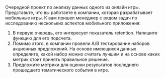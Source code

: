 Очередной проект по анализу данных одного из онлайн игры.
Представьте, что вы работаете в компании, которая разрабатывает мобильные игры. К вам пришел менеджер с рядом задач 
по исследованию нескольких аспектов мобильного приложения:

1. В первую очередь, его интересует показатель retention. Напишите функцию для его подсчета.
2. Помимо этого, в компании провели A/B тестирование наборов акционных предложений. На основе имеющихся данных определите, какой набор 
можно считать лучшим и на основе каких метрик стоит принять правильное решение.
3. Предложите метрики для оценки результатов последнего прошедшего тематического события в игре.
